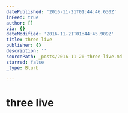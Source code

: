 ```yaml
---
datePublished: '2016-11-21T01:44:46.630Z'
inFeed: true
author: []
via: {}
dateModified: '2016-11-21T01:44:45.909Z'
title: three live
publisher: {}
description: ''
sourcePath: _posts/2016-11-20-three-live.md
starred: false
_type: Blurb

---
```

# three live
